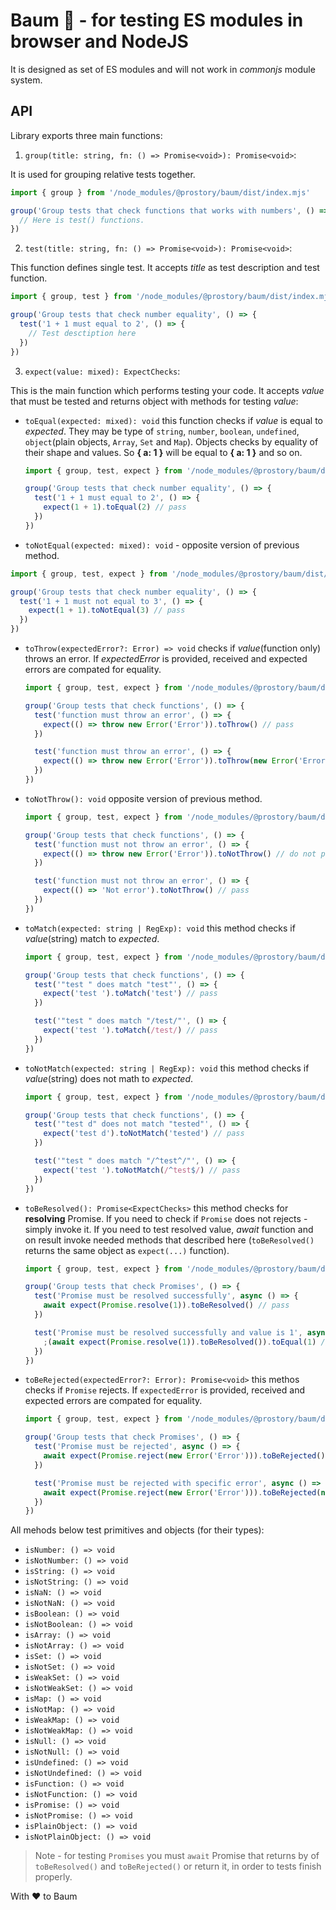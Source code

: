# Baum 🌴 - for testing ES modules in browser and NodeJS

It is designed as set of ES modules and will not work in *commonjs* module system.

## API

Library exports three main functions:

1. `group(title: string, fn: () => Promise<void>): Promise<void>`:

It is used for grouping relative tests together.

```javascript
import { group } from '/node_modules/@prostory/baum/dist/index.mjs'

group('Group tests that check functions that works with numbers', () => {
  // Here is test() functions.
})
```

2. `test(title: string, fn: () => Promise<void>): Promise<void>`:

This function defines single test. It accepts *title* as test description and test function.

```javascript
import { group, test } from '/node_modules/@prostory/baum/dist/index.mjs'

group('Group tests that check number equality', () => {
  test('1 + 1 must equal to 2', () => {
    // Test desctiption here
  })
})
```

3. `expect(value: mixed): ExpectChecks`:

This is the main function which performs testing your code. It accepts *value* that must be tested and returns object with methods for testing *value*:

  - `toEqual(expected: mixed): void`
    this function checks if *value* is equal to *expected*. They may be type of `string`, `number`, `boolean`, `undefined`, `object`(plain objects, `Array`, `Set` and `Map`). Objects checks by equality of their shape and values. So **{ a: 1 }** will be equal to **{ a: 1 }** and so on.

    ```javascript
    import { group, test, expect } from '/node_modules/@prostory/baum/dist/index.mjs'

    group('Group tests that check number equality', () => {
      test('1 + 1 must equal to 2', () => {
        expect(1 + 1).toEqual(2) // pass
      })
    })
    ```

  - `toNotEqual(expected: mixed): void` - opposite version of previous method.

  ```javascript
  import { group, test, expect } from '/node_modules/@prostory/baum/dist/index.mjs'

  group('Group tests that check number equality', () => {
    test('1 + 1 must not equal to 3', () => {
      expect(1 + 1).toNotEqual(3) // pass
    })
  })
  ```

  - `toThrow(expectedError?: Error) => void`
    checks if *value*(function only) throws an error. If *expectedError* is provided, received and expected errors are compated for equality.

    ```javascript
    import { group, test, expect } from '/node_modules/@prostory/baum/dist/index.mjs'

    group('Group tests that check functions', () => {
      test('function must throw an error', () => {
        expect(() => throw new Error('Error')).toThrow() // pass
      })

      test('function must throw an error', () => {
        expect(() => throw new Error('Error')).toThrow(new Error('Error')) // pass
      })
    })
    ```

  - `toNotThrow(): void`
    opposite version of previous method.

    ```javascript
    import { group, test, expect } from '/node_modules/@prostory/baum/dist/index.mjs'

    group('Group tests that check functions', () => {
      test('function must not throw an error', () => {
        expect(() => throw new Error('Error')).toNotThrow() // do not pass
      })

      test('function must not throw an error', () => {
        expect(() => 'Not error').toNotThrow() // pass
      })
    })
    ```

  - `toMatch(expected: string | RegExp): void`
    this method checks if *value*(string) match to *expected*.

    ```javascript
    import { group, test, expect } from '/node_modules/@prostory/baum/dist/index.mjs'

    group('Group tests that check functions', () => {
      test('"test " does match "test"', () => {
        expect('test ').toMatch('test') // pass
      })

      test('"test " does match "/test/"', () => {
        expect('test ').toMatch(/test/) // pass
      })
    })
    ```

  - `toNotMatch(expected: string | RegExp): void`
    this method checks if *value*(string) does not math to *expected*.

    ```javascript
    import { group, test, expect } from '/node_modules/@prostory/baum/dist/index.mjs'

    group('Group tests that check functions', () => {
      test('"test d" does not match "tested"', () => {
        expect('test d').toNotMatch('tested') // pass
      })

      test('"test " does match "/^test^/"', () => {
        expect('test ').toNotMatch(/^test$/) // pass
      })
    })
    ```

  - `toBeResolved(): Promise<ExpectChecks>`
    this method checks for **resolving** Promise. If you need to check if `Promise` does not rejects - simply invoke it. If you need to test resolved value, *await* function and on result invoke needed methods that described here (`toBeResolved()` returns the same object as `expect(...)` function).

    ```javascript
    import { group, test, expect } from '/node_modules/@prostory/baum/dist/index.mjs'

    group('Group tests that check Promises', () => {
      test('Promise must be resolved successfully', async () => {
        await expect(Promise.resolve(1)).toBeResolved() // pass
      })

      test('Promise must be resolved successfully and value is 1', async () => {
        ;(await expect(Promise.resolve(1)).toBeResolved()).toEqual(1) // pass
      })
    })
    ```

  - `toBeRejected(expectedError?: Error): Promise<void>`
    this methos checks if `Promise` rejects. If `expectedError` is provided, received and expected errors are compated for equality.

    ```javascript
    import { group, test, expect } from '/node_modules/@prostory/baum/dist/index.mjs'

    group('Group tests that check Promises', () => {
      test('Promise must be rejected', async () => {
        await expect(Promise.reject(new Error('Error'))).toBeRejected() // pass
      })

      test('Promise must be rejected with specific error', async () => {
        await expect(Promise.reject(new Error('Error'))).toBeRejected(new Error('Error')) // pass
      })
    })
    ```

All mehods below test primitives and objects (for their types):
  - `isNumber: () => void`
  - `isNotNumber: () => void`
  - `isString: () => void`
  - `isNotString: () => void`
  - `isNaN: () => void`
  - `isNotNaN: () => void`
  - `isBoolean: () => void`
  - `isNotBoolean: () => void`
  - `isArray: () => void`
  - `isNotArray: () => void`
  - `isSet: () => void`
  - `isNotSet: () => void`
  - `isWeakSet: () => void`
  - `isNotWeakSet: () => void`
  - `isMap: () => void`
  - `isNotMap: () => void`
  - `isWeakMap: () => void`
  - `isNotWeakMap: () => void`
  - `isNull: () => void`
  - `isNotNull: () => void`
  - `isUndefined: () => void`
  - `isNotUndefined: () => void`
  - `isFunction: () => void`
  - `isNotFunction: () => void`
  - `isPromise: () => void`
  - `isNotPromise: () => void`
  - `isPlainObject: () => void`
  - `isNotPlainObject: () => void`

> Note - for testing `Promises` you must `await` Promise that returns by of `toBeResolved()` and `toBeRejected()` or return it, in order to tests finish properly.

With ❤️ to Baum